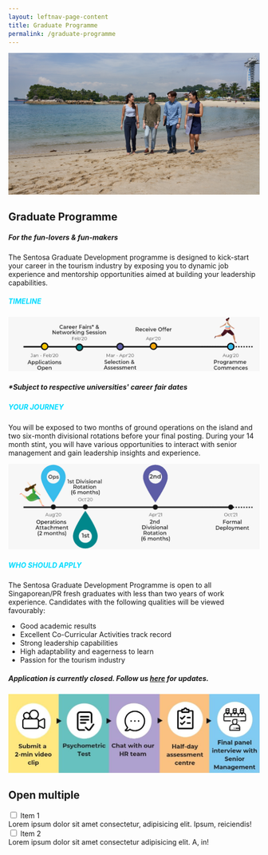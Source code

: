 ```yaml
---
layout: leftnav-page-content
title: Graduate Programme
permalink: /graduate-programme
---
```

<figure style="margin: 0;position: relative;">
<img src="images/graduate-programme/hero-bannerv2.jpg" alt="Graduate Programme Hero Banner"/>
</figure>
<h2><b>Graduate Programme</b></h2>
<h5><b>For the fun-lovers & fun-makers</b></h5>

The Sentosa Graduate Development programme is designed to kick-start your career in the tourism industry by exposing you to dynamic job experience and mentorship opportunities aimed at building your leadership capabilities.

<h5 style="color: #00DBFF"><b>TIMELINE</b></h5>
  <figure style="margin: 0;">
  <img src="images/graduate-programme/timeline.jpg" alt="Timeline"/>
  </figure>
<h5><b>*Subject to respective universities' career fair dates</b></h5>
<h5 style="color: #00DBFF"><b>YOUR JOURNEY</b></h5>

You will be exposed to two months of ground operations on the island and two six-month divisional rotations before your final posting. During your 14 month stint, you will have various opportunities to interact with senior management and gain leadership insights and experience.

 <figure style="margin: 0;">
  <img src="images/graduate-programme/your journey.jpg" alt="Your Journey"/>
 </figure>
<h5 style="color: #00DBFF"><b>WHO SHOULD APPLY</b></h5>

The Sentosa Graduate Development Programme is open to all Singaporean/PR fresh graduates with less than two years of work experience. Candidates with the following qualities will be viewed favourably:

  - Good academic results
  - Excellent Co-Curricular Activities track record
  - Strong leadership capabilities
  - High adaptability and eagerness to learn
  - Passion for the tourism industry

<h5><b>Application is currently closed. Follow us <a href="https://www.linkedin.com/company/sentosa-development-corporation/">here</a>
 for updates.</b></h5>
 <figure style="margin: 0;">
  <img src="images/graduate-programme/application-timeline.jpg" alt="Application Timeline"/>
 </figure>
<div class="graduate">
<div class="row">
  <div class="col">
    <h2>Open <b>multiple</b></h2>
    <div class="tabs">
      <div class="tab">
        <input type="checkbox" id="chck1">
        <label class="tab-label" for="chck1">Item 1</label>
        <div class="tab-content">
          Lorem ipsum dolor sit amet consectetur, adipisicing elit. Ipsum, reiciendis!
        </div>
      </div>
      <div class="tab">
        <input type="checkbox" id="chck2">
        <label class="tab-label" for="chck2">Item 2</label>
        <div class="tab-content">
          Lorem ipsum dolor sit amet consectetur adipisicing elit. A, in!
        </div>
      </div>
    </div>
  </div>
  </div>
 </div>

